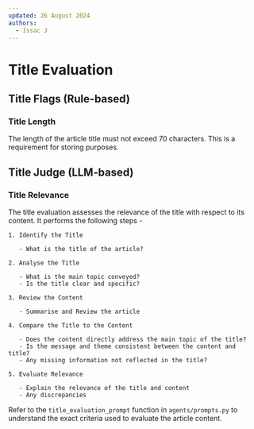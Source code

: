```yaml
---
updated: 26 August 2024
authors:
  - Issac J
---
```


# Title Evaluation

## Title Flags (Rule-based)

### Title Length

The length of the article title must not exceed 70 characters. This is a requirement for storing purposes.

## Title Judge (LLM-based)

### Title Relevance

The title evaluation assesses the relevance of the title with respect to its content. It performs the following steps -

```text
1. Identify the Title

   - What is the title of the article?

2. Analyse the Title

   - What is the main topic conveyed?
   - Is the title clear and specific?

3. Review the Content

   - Summarise and Review the article

4. Compare the Title to the Content

   - Does the content directly address the main topic of the title?
   - Is the message and theme consistent between the content and title?
   - Any missing information not reflected in the title?

5. Evaluate Relevance

   - Explain the relevance of the title and content
   - Any discrepancies
```

Refer to the `title_evaluation_prompt` function in `agents/prompts.py` to understand the exact criteria used to evaluate the article content.
